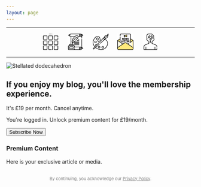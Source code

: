 ```yaml
---
layout: page
---
```

<center>
<hr width="100%" size="3">
<div class="container">
  <a href="https://ellisjalia.com"><img src="/assets/icons/menu-bw.png" style="width:43px;height:43px;display:inline-block;margin:0 8px;padding:2px;"/></a>
  <a href="https://ellisjalia.com/essays"><img src="/assets/icons/quill-bw.png" style="width:43px;height:43px;display:inline-block;margin:0 8px;padding:2px;"/></a>
  <a href="https://ellisjalia.com/art"><img src="/assets/icons/paint-palette-bw.png" style="width:43px;height:43px;display:inline-block;margin:0 8px;padding:2px;"/></a>
  <a href="https://ellisjalia.com/newsletter"><img src="/assets/icons/newsletter.png" style="width:43px;height:43px;display:inline-block;margin:0 8px;padding:2px;"/></a>
  <a href="https://ellisjalia.com/about"><img src="/assets/icons/unknown-bw.png" style="width:43px;height:43px;display:inline-block;margin:0 8px;padding:2px;"/></a>
</div>
<hr width="100%" size="3">
</center>

<div class="form-container">
  <div class="image-wrapper">
    <img class="shape" src="https://upload.wikimedia.org/wikipedia/commons/thumb/5/52/First_stellation_of_dodecahedron.svg/600px-First_stellation_of_dodecahedron.svg.png" alt="Stellated dodecahedron" />
  </div>
  <h2>If you enjoy my blog, you'll love the membership experience.</h2>
  <p class="subtext">It's £19 per month. Cancel anytime.</p>

  <div id="firebaseui-auth-container"></div>
  <div id="paywall-section">
    <p>You're logged in. Unlock premium content for £19/month.</p>
    <button id="subscribe-button">Subscribe Now</button>
  </div>
  <div id="premium-content">
    <h3>Premium Content</h3>
    <p>Here is your exclusive article or media.</p>
  </div>
</div>

<link rel="stylesheet" href="https://www.gstatic.com/firebasejs/ui/6.0.2/firebase-ui-auth.css" />
<script src="https://js.stripe.com/v3/"></script>
<script src="https://www.gstatic.com/firebasejs/ui/6.0.2/firebase-ui-auth.js"></script>

<script type="module">
  document.addEventListener("DOMContentLoaded", async () => {
    import { initializeApp } from "https://www.gstatic.com/firebasejs/10.8.1/firebase-app.js";
    import { getAuth, onAuthStateChanged } from "https://www.gstatic.com/firebasejs/10.8.1/firebase-auth.js";
    import { getFirestore, doc, getDoc } from "https://www.gstatic.com/firebasejs/10.8.1/firebase-firestore.js";
    import { getFunctions, httpsCallable } from "https://www.gstatic.com/firebasejs/10.8.1/firebase-functions.js";

    const firebaseConfig = {
      apiKey: "AIzaSyDLRxkrPfPbskX2kyNgNMk4MDg-5volGTI",
      authDomain: "ellisjalia-db.firebaseapp.com",
      projectId: "ellisjalia-db",
      storageBucket: "ellisjalia-db.firebasestorage.app",
      messagingSenderId: "269108432993",
      appId: "1:269108432993:web:93262054eb937faf789a20",
      measurementId: "G-NYXXY0PL56"
    };

    const app       = initializeApp(firebaseConfig);
    const auth      = getAuth(app);
    const db        = getFirestore(app);
    const functions = getFunctions(app, "europe-west2");
    const stripe    = Stripe("pk_live_51QNBnKEEjZULKoNrdlW6uTVgvy0T3pss5P07c1vFtEhLIncQtHLXcRAoT7Nea2PfdfrK3hmd1YwHE9dK1aentQdf00BB9B0YGC");

    const uiContainer    = document.getElementById("firebaseui-auth-container");
    const paywallSection = document.getElementById("paywall-section");
    const premiumContent = document.getElementById("premium-content");
    const subscribeBtn   = document.getElementById("subscribe-button");

    const ui = new firebaseui.auth.AuthUI(auth);
    ui.start("#firebaseui-auth-container", {
      signInSuccessUrl: window.location.href + "?signedIn=true",
      signInOptions: [firebaseui.auth.EmailAuthProvider.PROVIDER_ID],
      credentialHelper: firebaseui.auth.CredentialHelper.NONE
    });

    async function hasPaid(uid) {
      const snap = await getDoc(doc(db, "users", uid));
      return snap.exists() && snap.data().status === "active";
    }

    onAuthStateChanged(auth, async (user) => {
      if (user) {
        uiContainer.style.display = "none";
        const paid = await hasPaid(user.uid);
        paywallSection.style.display = paid ? "none" : "block";
        premiumContent.style.display = paid ? "block" : "none";
      } else {
        uiContainer.style.display = "block";
        paywallSection.style.display = "none";
        premiumContent.style.display = "none";
      }
    });

    subscribeBtn?.addEventListener("click", async () => {
      console.log("Subscribe button clicked ✅");
      if (!auth.currentUser) {
        alert("Please log in first.");
        return;
      }

      subscribeBtn.disabled = true;
      try {
        const createCheckout = httpsCallable(functions, "createCheckoutSession");
        const { data } = await createCheckout({
          successUrl: window.location.origin + "/newsletter?success=true",
          cancelUrl: window.location.origin + "/newsletter?canceled=true"
        });
        if (data?.url) {
          window.open(data.url, "_blank");
        } else {
          alert("Checkout could not be initiated.");
        }
      } catch (err) {
        console.error("Checkout error:", err);
        alert("Checkout failed: " + err.message);
      } finally {
        subscribeBtn.disabled = false;
      }
    });
  });
</script>

<p style="font-size:0.7rem;color:grey;text-align:center;margin-top:30px;">
  By continuing, you acknowledge our <a href="https://ellisjalia.com/privacy-policy/" style="color:grey;">Privacy Policy</a>.
</p>
